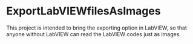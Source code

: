 # ExportLabVIEWfilesAsImages
This project is intended to bring the exporting option in LabVIEW, so that anyone without LabVIEW can read the LabVIEW codes just as images.
